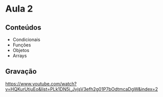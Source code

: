# Aula 2

## Conteúdos

-   Condicionais
-   Funções
-   Objetos
-   Arrays


## Gravação

https://www.youtube.com/watch?v=HQKurUtjuEo&list=PLk1DN5j_JvjsV3efh2g01P7bOdtmcaDgW&index=2